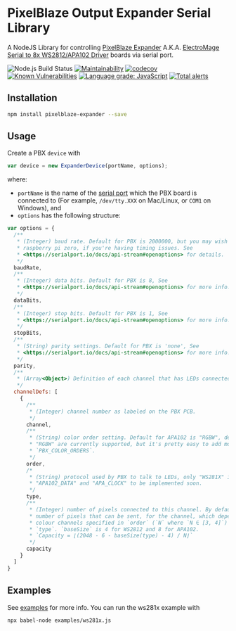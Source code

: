 # PixelBlaze Output Expander Serial Library

A NodeJS Library for controlling
[PixelBlaze Expander](https://github.com/simap/pixelblaze_output_expander) A.K.A.
[ElectroMage Serial to 8x WS2812/APA102 Driver](https://www.tindie.com/products/electromage/electromage-serial-to-8x-ws2812apa102-driver/)
boards via serial port.

![Node.js Build Status](https://github.com/derwentx/js-pixelblaze-expander/workflows/Node.js%20Lint%20and%20Coverage/badge.svg)
[![Maintainability](https://api.codeclimate.com/v1/badges/b16f8ee13c50462afb9a/maintainability)](https://codeclimate.com/github/derwentx/js-pixelblaze-expander/maintainability)
[![codecov](https://codecov.io/gh/derwentx/js-pixelblaze-expander/branch/master/graph/badge.svg?token=U2FEMWJX04)](undefined)
[![Known Vulnerabilities](https://snyk.io/test/github/derwentx/js-pixelblaze-expander/badge.svg?targetFile=package.json)](https://snyk.io/test/github/derwentx/js-pixelblaze-expander?targetFile=package.json)
[![Language grade: JavaScript](https://img.shields.io/lgtm/grade/javascript/g/derwentx/js-pixelblaze-expander.svg?logo=lgtm&logoWidth=18)](https://lgtm.com/projects/g/derwentx/js-pixelblaze-expander/context:javascript)
[![Total alerts](https://img.shields.io/lgtm/alerts/g/derwentx/js-pixelblaze-expander.svg?logo=lgtm&logoWidth=18)](https://lgtm.com/projects/g/derwentx/js-pixelblaze-expander/alerts/)

## Installation

```bash
npm install pixelblaze-expander --save
```

## Usage

Create a PBX `device` with

```javascript
var device = new ExpanderDevice(portName, options);
```

where:

- `portName` is the name of the [serial port](https://serialport.io/docs/api-stream#path) which the
  PBX board is connected to (For example, `/dev/tty.XXX` on Mac/Linux, or `COM1` on Windows), and
- `options` has the following structure:

```javascript
var options = {
  /**
   * (Integer) baud rate. Default for PBX is 2000000, but you may wish to change to 2304000 on a
   * raspberry pi zero, if you're having timing issues. See
   * <https://serialport.io/docs/api-stream#openoptions> for details.
   */
  baudRate,
  /**
   * (Integer) data bits. Default for PBX is 8, See
   * <https://serialport.io/docs/api-stream#openoptions> for more info.
   */
  dataBits,
  /**
   * (Integer) stop bits. Default for PBX is 1, See
   * <https://serialport.io/docs/api-stream#openoptions> for more info.
   */
  stopBits,
  /**
   * (String) parity settings. Default for PBX is 'none', See
   * <https://serialport.io/docs/api-stream#openoptions> for more info.
   */
  parity,
  /**
   * (Array<Object>) Definition of each channel that has LEDs connected
   */
  channelDefs: [
    {
      /**
       * (Integer) channel number as labeled on the PBX PCB.
       */
      channel,
      /**
       * (String) color order setting. Default for APA102 is "RGBW", default for  Only "RGB" or
       * "RGBW" are currently supported, but it's pretty easy to add more by extending
       * `PBX_COLOR_ORDERS`.
       */
      order,
      /*
       * (String) protocol used by PBX to talk to LEDs, only "WS281X" is currently supported.
       * "APA102_DATA" and "APA_CLOCK" to be implemented soon.
       */
      type,
      /**
       * (Integer) number of pixels connected to this channel. By default this is the maximum
       * number of pixels that can be sent, for the channel, which depends on the number of
       * colour channels specified in `order` (`N` where `N ∈ [3, 4]`) and the base size of
       * `type`. `baseSize` is 4 for WS2812 and 8 for APA102.
       * `Capacity = ⌊(2048 - 6 - baseSize(type) - 4) / N⌋`
       */
      capacity
    }
  ]
}
```

## Examples

See [examples](examples) for more info. You can run the ws281x example with

```bash
npx babel-node examples/ws281x.js
````
